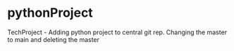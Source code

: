 # pythonProject
TechProject - Adding python project to central git rep.
Changing the master to main and deleting the master
